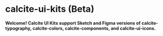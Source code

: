 # calcite-ui-kits (Beta)

#### Welcome! Calcite UI Kits support Sketch and Figma versions of calcite-typography, calcite-colors, calcite-components, and calcite-ui-icons.
